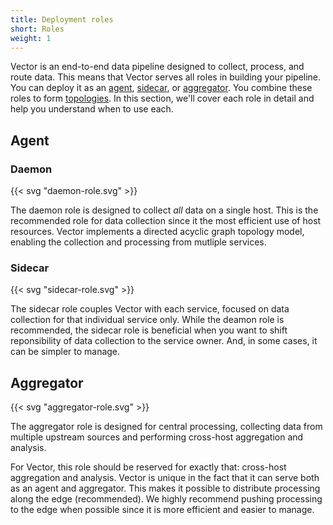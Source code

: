 ```yaml
---
title: Deployment roles
short: Roles
weight: 1
---
```


Vector is an end-to-end data pipeline designed to collect, process, and route data. This means that Vector serves all roles in building your pipeline. You can deploy it as an [agent](#agent), [sidecar](#sidecar), or [aggregator](#aggregator). You combine these roles to form [topologies]. In this section, we'll cover each role in detail and help you understand when to use each.

## Agent

### Daemon

{{< svg "daemon-role.svg" >}}

The daemon role is designed to collect *all* data on a single host. This is the recommended role for data collection since it the most efficient use of host resources. Vector implements a directed acyclic graph topology model, enabling the collection and processing from mutliple services.

### Sidecar

{{< svg "sidecar-role.svg" >}}

The sidecar role couples Vector with each service, focused on data collection for that individual service only. While the deamon role is recommended, the sidecar role is beneficial when you want to shift reponsibility of data collection to the service owner. And, in some cases, it can be simpler to manage.

## Aggregator

{{< svg "aggregator-role.svg" >}}

The aggregator role is designed for central processing, collecting data from multiple upstream sources and performing cross-host aggregation and analysis.

For Vector, this role should be reserved for exactly that: cross-host aggregation and analysis. Vector is unique in the fact that it can serve both as an agent and aggregator. This makes it possible to distribute processing along the edge (recommended). We highly recommend pushing processing to the edge when possible since it is more efficient and easier to manage.

[topologies]: /docs/setup/deployment/topologies
